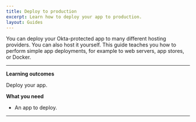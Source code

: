 ```yaml
---
title: Deploy to production
excerpt: Learn how to deploy your app to production.
layout: Guides
---
```


<StackSelector />

You can deploy your Okta-protected app to many different hosting providers. You can also host it yourself.
This guide teaches you how to perform simple app deployments, for example to web servers, app stores, or Docker.

---

**Learning outcomes**

Deploy your app.

**What you need**

* An app to deploy.

---

<StackSelector snippet="deployment" noSelector/>
